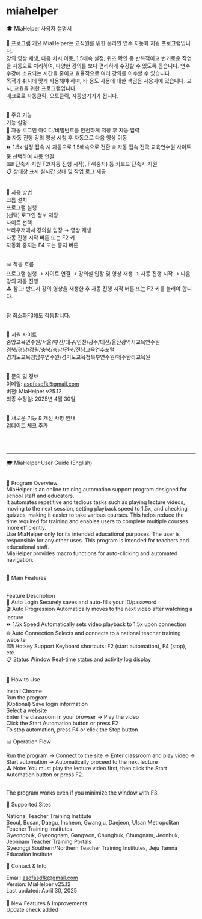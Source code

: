 # miahelper

🎓 MiaHelper 사용자 설명서


📌 프로그램 개요
MiaHelper는 교직원를 위한 온라인 연수 자동화 지원 프로그램입니다.<br />
강의 영상 재생, 다음 차시 이동, 1.5배속 설정, 퀴즈 확인 등 반복적이고 번거로운 작업을 자동으로 처리하여, 다양한 강의를 보다 편리하게 수강할 수 있도록 돕습니다. 연수 수강에 소요되는 시간을 줄이고 효율적으로 여러 강의를 이수할 수 있습니다<br />
목적과 취지에 맞게 사용해야 하며, 타 용도 사용에 대한 책임은 사용자에 있습니다. 교사, 교원을 위한 프로그램입니다.<br />
매크로로 자동클릭, 오토클릭, 자동넘기기가 됩니다.
<br /><br />


🧩 주요 기능<br />
  기능	설명<br />
  🔐 자동 로그인	아이디/비밀번호를 안전하게 저장 후 자동 입력<br />
  🎬 자동 진행	강의 영상 시청 후 자동으로 다음 영상 이동<br />
  ⏩ 1.5x 설정	접속 시 자동으로  1.5배속으로 전환
  🌐 자동 접속	전국 교육연수원 사이트 중 선택하여 자동 연결<br />
  ⌨ 단축키 지원	F2(자동 진행 시작), F4(중지) 등  키보드 단축키 지원<br />
  📋 상태창 표시	실시간 상태 및 작업 로그 제공<br /><br />


🚀 사용 방법<br />
  크롬 설치<br />
  프로그램 실행<br />
  (선택) 로그인 정보 저장<br />
  사이트 선택<br />
  브라우저에서 강의실 입장 → 영상 재생<br />
  자동 진행 시작 버튼 또는 F2 키<br />
  자동화 중지는 F4 또는 중지 버튼<br /><br />


📊 작동 흐름<br />
  프로그램 실행 → 사이트 연결 → 강의실 입장 및 영상 재생 → 자동 진행 시작 → 다음 강의 자동 진행<br />
  ⚠️ 참고: 반드시 강의 영상을 재생한 후 자동 진행 시작 버튼 또는 F2 키를 눌러야 합니다.<br /><br />
  
  창 최소화F3해도 작동합니다.<br /><br />


📍 지원 사이트<br />
  중앙교육연수원/서울/부산/대구/인천/광주/대전/울산광역시교육연수원<br />
  경북/경남/강원/충북/충남/전북/전남교육연수포털<br />
  경기도교육청남부연수원/경기도교육청북부연수원/제주탐라교육원<br /><br />


📧 문의 및 정보<br />
  이메일: asdfasdfk@gmail.com<br />
  버전: MiaHelper v25.12<br />
  최종 수정일: 2025년 4월 30일<br /><br />


🚀 새로운 기능 & 개선 사항 안내<br />
업데이트 체크 추가<br /><br /><br /><br />



-------------------------------------------------

🎓 MiaHelper User Guide (English)<br /><br />


📌 Program Overview<br />
MiaHelper is an online training automation support program designed for school staff and educators.<br />
It automates repetitive and tedious tasks such as playing lecture videos, moving to the next session, setting playback speed to 1.5x, and checking quizzes, making it easier to take various courses. This helps reduce the time required for training and enables users to complete multiple courses more efficiently.<br />
Use MiaHelper only for its intended educational purposes. The user is responsible for any other uses. This program is intended for teachers and educational staff.<br />
MiaHelper provides macro functions for auto-clicking and automated navigation.<br /><br />



🧩 Main Features<br /><br />

  Feature	Description<br />
  🔐 Auto Login	Securely saves and auto-fills your ID/password<br />
  🎬 Auto Progression	Automatically moves to the next video after watching a lecture<br />
  ⏩ 1.5x Speed	Automatically sets video playback to 1.5x upon connection<br />
  🌐 Auto Connection	Selects and connects to a national teacher training website<br />
  ⌨ Hotkey Support	Keyboard shortcuts: F2 (start automation), F4 (stop), etc.<br />
  📋 Status Window	Real-time status and activity log display<br /><br />


🚀 How to Use<br />

  Install Chrome<br />
  Run the program<br />
  (Optional) Save login information<br />
  Select a website<br />
  Enter the classroom in your browser → Play the video<br />
  Click the Start Automation button or press F2<br />
  To stop automation, press F4 or click the Stop button<br />


📊 Operation Flow<br />

  Run the program → Connect to the site → Enter classroom and play video → Start automation → Automatically proceed to the next lecture<br />
  ⚠️ Note: You must play the lecture video first, then click the Start Automation button or press F2.<br /><br />
  
  The program works even if you minimize the window with F3.<br />


📍 Supported Sites<br />

National Teacher Training Institute<br />
Seoul, Busan, Daegu, Incheon, Gwangju, Daejeon, Ulsan Metropolitan Teacher Training Institutes<br />
Gyeongbuk, Gyeongnam, Gangwon, Chungbuk, Chungnam, Jeonbuk, Jeonnam Teacher Training Portals<br />
Gyeonggi Southern/Northern Teacher Training Institutes, Jeju Tamna Education Institute<br />


📧 Contact & Info<br />

  Email: asdfasdfk@gmail.com<br />
  Version: MiaHelper v25.12<br />
  Last updated: April 30, 2025<br />
<br />
🚀 New Features & Improvements<br />
  Update check added<br />

